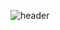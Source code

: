 ![header](https://capsule-render.vercel.app/api?type=soft&color=0:5B268D,100:4488A2&height=300&section=header&text=Welcome%20Jiwon's%20Github&fontSize=60)
